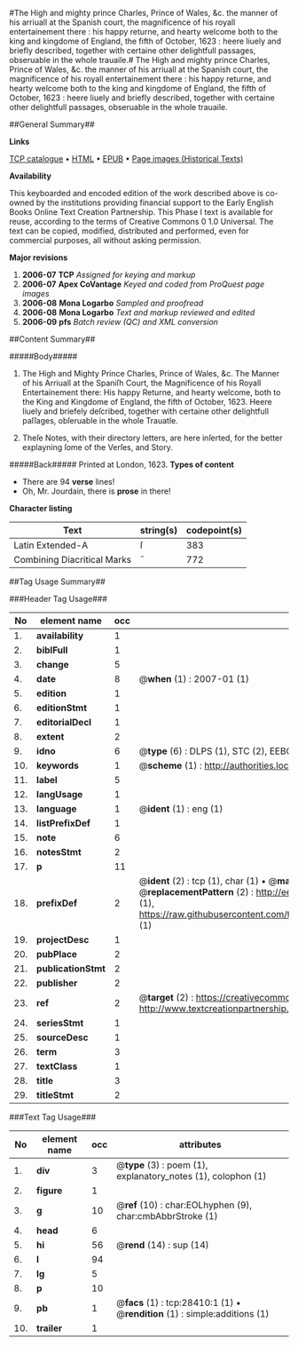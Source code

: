 #The High and mighty prince Charles, Prince of Wales, &c. the manner of his arriuall at the Spanish court, the magnificence of his royall entertainement there : his happy returne, and hearty welcome both to the king and kingdome of England, the fifth of October, 1623 : heere liuely and briefly described, together with certaine other delightfull passages, obseruable in the whole trauaile.#
The High and mighty prince Charles, Prince of Wales, &c. the manner of his arriuall at the Spanish court, the magnificence of his royall entertainement there : his happy returne, and hearty welcome both to the king and kingdome of England, the fifth of October, 1623 : heere liuely and briefly described, together with certaine other delightfull passages, obseruable in the whole trauaile.

##General Summary##

**Links**

[TCP catalogue](http://www.ota.ox.ac.uk/tcp/)  • 
[HTML](http://tei.it.ox.ac.uk/tcp/Texts-HTML/free/A18/A18464.html)  • 
[EPUB](http://tei.it.ox.ac.uk/tcp/Texts-EPUB/free/A18/A18464.epub) • 
[Page images (Historical Texts)](https://data.historicaltexts.jisc.ac.uk/view?pubId=eebo-33143356e&pageId=eebo-33143356e-28410-1)

**Availability**

This keyboarded and encoded edition of the
	       work described above is co-owned by the institutions
	       providing financial support to the Early English Books
	       Online Text Creation Partnership. This Phase I text is
	       available for reuse, according to the terms of Creative
	       Commons 0 1.0 Universal. The text can be copied,
	       modified, distributed and performed, even for
	       commercial purposes, all without asking permission.

**Major revisions**

1. __2006-07__ __TCP__ *Assigned for keying and markup*
1. __2006-07__ __Apex CoVantage__ *Keyed and coded from ProQuest page images*
1. __2006-08__ __Mona Logarbo__ *Sampled and proofread*
1. __2006-08__ __Mona Logarbo__ *Text and markup reviewed and edited*
1. __2006-09__ __pfs__ *Batch review (QC) and XML conversion*

##Content Summary##

#####Body#####

1. The High and Mighty Prince Charles, Prince of Wales, &c. The Manner of his Arriuall at the Spaniſh Court, the Magnificence of his Royall Entertainement there: His happy Returne, and hearty welcome, both to the King and Kingdome of England, the fifth of October, 1623. Heere liuely and briefely deſcribed, together with certaine other delightfull paſſages, obſeruable in the whole Trauatle.

1. Theſe Notes, with their directory letters, are here inſerted, for the better explayning ſome of the Verſes, and Story.

#####Back#####
Printed at London, 1623.
**Types of content**

  * There are 94 **verse** lines!
  * Oh, Mr. Jourdain, there is **prose** in there!

**Character listing**


|Text|string(s)|codepoint(s)|
|---|---|---|
|Latin Extended-A|ſ|383|
|Combining             Diacritical Marks|̄|772|

##Tag Usage Summary##

###Header Tag Usage###

|No|element name|occ|attributes|
|---|---|---|---|
|1.|__availability__|1||
|2.|__biblFull__|1||
|3.|__change__|5||
|4.|__date__|8| @__when__ (1) : 2007-01 (1)|
|5.|__edition__|1||
|6.|__editionStmt__|1||
|7.|__editorialDecl__|1||
|8.|__extent__|2||
|9.|__idno__|6| @__type__ (6) : DLPS (1), STC (2), EEBO-CITATION (1), OCLC (1), VID (1)|
|10.|__keywords__|1| @__scheme__ (1) : http://authorities.loc.gov/ (1)|
|11.|__label__|5||
|12.|__langUsage__|1||
|13.|__language__|1| @__ident__ (1) : eng (1)|
|14.|__listPrefixDef__|1||
|15.|__note__|6||
|16.|__notesStmt__|2||
|17.|__p__|11||
|18.|__prefixDef__|2| @__ident__ (2) : tcp (1), char (1)  •  @__matchPattern__ (2) : ([0-9\-]+):([0-9IVX]+) (1), (.+) (1)  •  @__replacementPattern__ (2) : http://eebo.chadwyck.com/downloadtiff?vid=$1&page=$2 (1), https://raw.githubusercontent.com/textcreationpartnership/Texts/master/tcpchars.xml#$1 (1)|
|19.|__projectDesc__|1||
|20.|__pubPlace__|2||
|21.|__publicationStmt__|2||
|22.|__publisher__|2||
|23.|__ref__|2| @__target__ (2) : https://creativecommons.org/publicdomain/zero/1.0/ (1), http://www.textcreationpartnership.org/docs/. (1)|
|24.|__seriesStmt__|1||
|25.|__sourceDesc__|1||
|26.|__term__|3||
|27.|__textClass__|1||
|28.|__title__|3||
|29.|__titleStmt__|2||


###Text Tag Usage###

|No|element name|occ|attributes|
|---|---|---|---|
|1.|__div__|3| @__type__ (3) : poem (1), explanatory_notes (1), colophon (1)|
|2.|__figure__|1||
|3.|__g__|10| @__ref__ (10) : char:EOLhyphen (9), char:cmbAbbrStroke (1)|
|4.|__head__|6||
|5.|__hi__|56| @__rend__ (14) : sup (14)|
|6.|__l__|94||
|7.|__lg__|5||
|8.|__p__|10||
|9.|__pb__|1| @__facs__ (1) : tcp:28410:1 (1)  •  @__rendition__ (1) : simple:additions (1)|
|10.|__trailer__|1||
